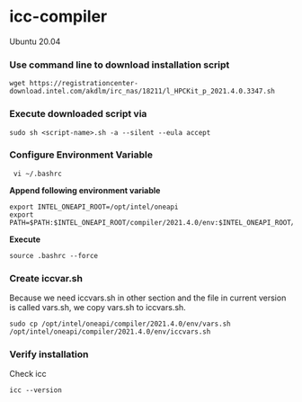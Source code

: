 # icc-compiler
Ubuntu 20.04
### Use command line to download installation script
```
wget https://registrationcenter-download.intel.com/akdlm/irc_nas/18211/l_HPCKit_p_2021.4.0.3347.sh
```

### Execute downloaded script via
```
sudo sh <script-name>.sh -a --silent --eula accept
```
### Configure Environment Variable
```
 vi ~/.bashrc
```

**Append following environment variable**
```
export INTEL_ONEAPI_ROOT=/opt/intel/oneapi
export PATH=$PATH:$INTEL_ONEAPI_ROOT/compiler/2021.4.0/env:$INTEL_ONEAPI_ROOT/compiler/2021.4.0/linux/bin/intel64
```
**Execute**
```
source .bashrc --force
```
### Create iccvar.sh

Because we need iccvars.sh in other section and the file in current version is called vars.sh, we copy vars.sh to iccvars.sh.

```
sudo cp /opt/intel/oneapi/compiler/2021.4.0/env/vars.sh /opt/intel/oneapi/compiler/2021.4.0/env/iccvars.sh
```
### Verify installation
Check icc
```
icc --version
```
